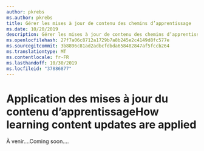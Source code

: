 ```yaml
---
author: pkrebs
ms.author: pkrebs
title: Gérer les mises à jour de contenu des chemins d’apprentissage
ms.date: 10/20/2019
description: Gérer les mises à jour de contenu des chemins d’apprentissage
ms.openlocfilehash: 27f7a06c8712a1729b7a8b245e2c4149d8fc577e
ms.sourcegitcommit: 3b8896c81ad2adbcfdbda658482847af5fccb264
ms.translationtype: MT
ms.contentlocale: fr-FR
ms.lasthandoff: 10/30/2019
ms.locfileid: "37886877"
---
```

# <a name="how-learning-content-updates-are-applied"></a><span data-ttu-id="19851-103">Application des mises à jour du contenu d’apprentissage</span><span class="sxs-lookup"><span data-stu-id="19851-103">How learning content updates are applied</span></span>
<span data-ttu-id="19851-104">À venir....</span><span class="sxs-lookup"><span data-stu-id="19851-104">Coming soon....</span></span>